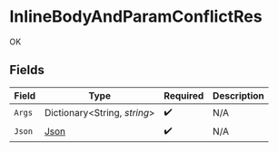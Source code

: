 # InlineBodyAndParamConflictRes

OK


## Fields

| Field                                   | Type                                    | Required                                | Description                             |
| --------------------------------------- | --------------------------------------- | --------------------------------------- | --------------------------------------- |
| `Args`                                  | Dictionary<String, *string*>            | :heavy_check_mark:                      | N/A                                     |
| `Json`                                  | [Json](../../models/operations/Json.md) | :heavy_check_mark:                      | N/A                                     |